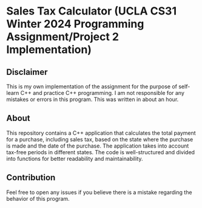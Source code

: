 # Sales Tax Calculator (UCLA CS31 Winter 2024 Programming Assignment/Project 2 Implementation)

## Disclaimer
This is my own implementation of the assignment for the purpose of self-learn C++ and practice C++ programming.
I am not responsible for any mistakes or errors in this program.
This was written in about an hour.

## About
This repository contains a C++ application that calculates the total payment for a purchase, including sales tax, based on the state where the purchase is made and the date of the purchase. The application takes into account tax-free periods in different states. The code is well-structured and divided into functions for better readability and maintainability.

## Contribution
Feel free to open any issues if you believe there is a mistake regarding the behavior of this program.
